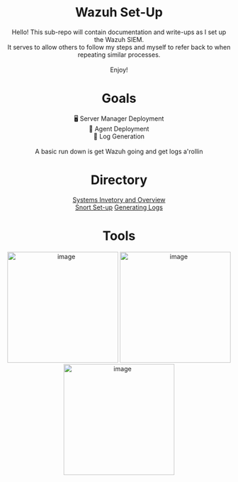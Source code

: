 <div align="center">
<h1> Wazuh Set-Up</h1>
Hello! This sub-repo will contain documentation and write-ups as I set up the Wazuh SIEM. 
<br>
It serves to allow others to follow my steps and myself to refer back to when repeating similar processes.
<br>
 <br>
Enjoy!


<h1>Goals</h1>
 <div>🖥️ Server Manager Deployment</div>
 <div>🤖 Agent Deployment</div>
 <div>📜 Log Generation</div>
<br>
 A basic run down is get Wazuh going and get logs a'rollin

<h1>Directory</h1>
<a href="https://github.com/jacobbria/wazuhHandsOn/blob/main/wazuhSetUp/inventoryAndPipeline.md">Systems Invetory and Overview</a> <br>
<a href="https://github.com/jacobbria/wazuhHandsOn/blob/main/relatedServices/snortSetUp.md">Snort Set-up</a>
<a href="https://github.com/jacobbria/wazuhHandsOn/blob/main/wazuhSetUp/logGenerationAndDetection.md">Generating Logs</a>


<h1  align="center" >Tools</h1>
<div  align="center">
 <img width="250" height="250" alt="image" src="https://github.com/user-attachments/assets/04513d2c-a2f3-49c1-8f15-9aae0045c6ef" />
 <img width="250" height="250" alt="image" src="https://github.com/user-attachments/assets/80329e2d-8d90-4dcc-bc88-5f7d3fb3e118" />
 <img width="250" height="250" alt="image" src="https://github.com/user-attachments/assets/193728b2-7cb3-4e93-bae5-e5ad91510854" />
</div>


</div>
